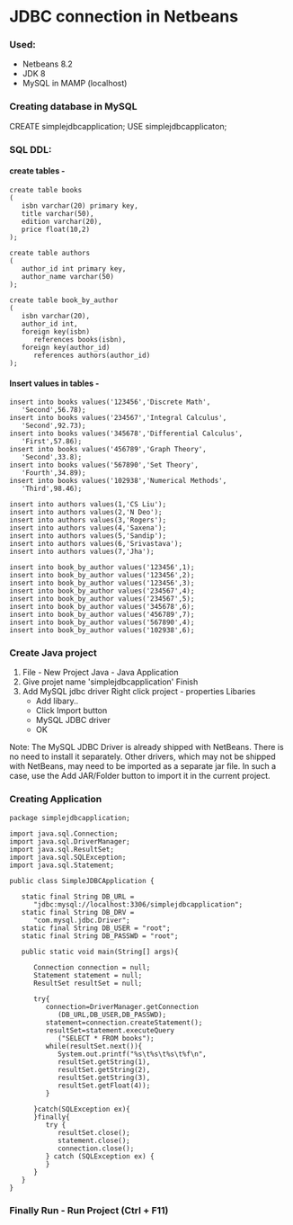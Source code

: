 # JDBC connection in Netbeans 

### Used:
* Netbeans 8.2
* JDK 8
* MySQL in MAMP (localhost)

### Creating database in MySQL
CREATE simplejdbcapplication;
USE simplejdbcapplicaton;

### SQL DDL:
#### create tables - 
```
create table books
(
   isbn varchar(20) primary key,
   title varchar(50),
   edition varchar(20),
   price float(10,2)
);

create table authors
(
   author_id int primary key,
   author_name varchar(50)
);

create table book_by_author
(
   isbn varchar(20),
   author_id int,
   foreign key(isbn)
      references books(isbn),
   foreign key(author_id)
      references authors(author_id)
);
```
#### Insert values in tables -
```
insert into books values('123456','Discrete Math',
   'Second',56.78);
insert into books values('234567','Integral Calculus',
   'Second',92.73);
insert into books values('345678','Differential Calculus',
   'First',57.86);
insert into books values('456789','Graph Theory',
   'Second',33.8);
insert into books values('567890','Set Theory',
   'Fourth',34.89);
insert into books values('102938','Numerical Methods',
   'Third',98.46);

insert into authors values(1,'CS Liu');
insert into authors values(2,'N Deo');
insert into authors values(3,'Rogers');
insert into authors values(4,'Saxena');
insert into authors values(5,'Sandip');
insert into authors values(6,'Srivastava');
insert into authors values(7,'Jha');

insert into book_by_author values('123456',1);
insert into book_by_author values('123456',2);
insert into book_by_author values('123456',3);
insert into book_by_author values('234567',4);
insert into book_by_author values('234567',5);
insert into book_by_author values('345678',6);
insert into book_by_author values('456789',7);
insert into book_by_author values('567890',4);
insert into book_by_author values('102938',6);
```

### Create Java project
1. File - New Project 
    Java - Java Application 
2. Give projet name 'simplejdbcapplication'
    Finish
3. Add MySQL jdbc driver
    Right click project - properties
    Libaries
      - Add libary..
      - Click Import button
      - MySQL JDBC driver
      - OK
 
Note: The MySQL JDBC Driver is already shipped with NetBeans. 
There is no need to install it separately. Other drivers, which may not be shipped with NetBeans, may need to be imported as a separate jar file. In such a case, use the Add JAR/Folder button to import it in the current project.
   
### Creating Application 
```
package simplejdbcapplication;

import java.sql.Connection;
import java.sql.DriverManager;
import java.sql.ResultSet;
import java.sql.SQLException;
import java.sql.Statement;

public class SimpleJDBCApplication {

   static final String DB_URL =
      "jdbc:mysql://localhost:3306/simplejdbcapplication";
   static final String DB_DRV =
      "com.mysql.jdbc.Driver";
   static final String DB_USER = "root";
   static final String DB_PASSWD = "root";

   public static void main(String[] args){

      Connection connection = null;
      Statement statement = null;
      ResultSet resultSet = null;

      try{
         connection=DriverManager.getConnection
            (DB_URL,DB_USER,DB_PASSWD);
         statement=connection.createStatement();
         resultSet=statement.executeQuery
            ("SELECT * FROM books");
         while(resultSet.next()){
            System.out.printf("%s\t%s\t%s\t%f\n",
            resultSet.getString(1),
            resultSet.getString(2),
            resultSet.getString(3),
            resultSet.getFloat(4));
         }

      }catch(SQLException ex){
      }finally{
         try {
            resultSet.close();
            statement.close();
            connection.close();
         } catch (SQLException ex) {
         }
      }
   }
}
```

### Finally Run - Run Project (Ctrl + F11)
